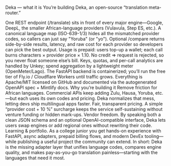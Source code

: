 Deka — what it is
You’re building Deka, an open-source “translation meta-router.”

One REST endpoint (/translate) sits in front of every major engine—Google, DeepL, the smaller African-language providers (Vulavula, Step ES, etc.).
A canonical language map (ISO-639-1/3) hides all the mismatched provider codes, so callers can just say "Yoruba" (or "yo").
Optional /compare returns side-by-side results, latency, and raw cost for each provider so developers can pick the best output.
Usage is prepaid: users top-up a wallet; each call burns characters × provider price × 1.10. No credit ⇒ request is rejected, so you never float someone else’s bill.
Keys, quotas, and per-call analytics are handled by Unkey; spend aggregation by a lightweight meter (OpenMeter/Lago).
The FastAPI backend is containerized; you’ll run the free tier of Fly.io / Cloudflare Workers until traffic grows.
Everything is Apache/MIT licensed on GitHub and documented via the autogenerated OpenAPI spec + Mintlify docs.
Why you’re building it
Remove friction for African languages. Commercial APIs keep adding Zulu, Hausa, Yoruba, etc.—but each uses its own codes and pricing. Deka normalizes that mess, letting devs ship multilingual apps faster.
Fair, transparent pricing. A simple “provider cost + 10 %” surcharge keeps the service self-sustaining without venture funding or hidden mark-ups.
Vendor freedom. By speaking both a clean JSON schema and an optional OpenAI-compatible interface, Deka lets users swap engines or add regional ones without rewriting their code.
Learning & portfolio. As a college junior you get hands-on experience with FastAPI, async adapters, prepaid billing flows, and modern DevEx tooling—while publishing a useful project the community can extend.
In short: Deka is the missing adapter layer that unifies language codes, compares engine quality, and makes pay-as-you-go translation painless—starting with the languages that need it most.